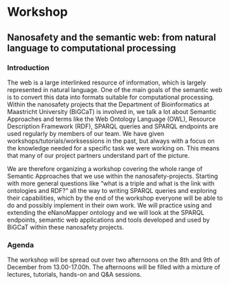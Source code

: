 # Workshop 
## Nanosafety and the semantic web: from natural language to computational processing

### Introduction

The web is a large interlinked resource of information, which is largely represented in natural language. One of the main goals of the semantic web is to convert this data into formats suitable for computational processing. Within the nanosafety projects that the Department of Bioinformatics at Maastricht University (BiGCaT) is involved in, we talk a lot about Semantic Approaches and terms like the Web Ontology Language (OWL), Resource Description Framework (RDF), SPARQL queries and SPARQL endpoints are used regularly by members of our team. We have given workshops/tutorials/worksessions in the past, but always with a focus on the knowledge needed for a specific task we were working on. This means that many of our project partners understand part of the picture.

We are therefore organizing a workshop covering the whole range of Semantic Approaches that we use within the nanosafety-projects. Starting with more general questions like “what is a triple and what is the link with ontologies and RDF?” all the way to writing SPARQL queries and exploring their capabilities, which by the end of the workshop everyone will be able to do and possibly implement in their own work. We will practice using and extending the eNanoMapper ontology and we will look at the SPARQL endpoints, semantic web applications and tools developed and used by BiGCaT within these nanosafety projects.

### Agenda
The workshop will be spread out over two afternoons on the 8th and 9th of December from 13.00-17.00h. The afternoons will be filled with a mixture of lectures, tutorials, hands-on and Q&A sessions. 

